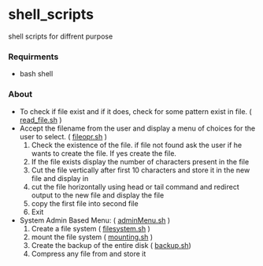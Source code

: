 # shell_scripts
shell scripts for diffrent purpose

### Requirments
* bash shell 

### About
* To check if file exist and if it does, check for some pattern exist in file.
( [read_file.sh](./read_file.sh) )
* Accept the filename from the user and display a menu of choices for the user to select. ( [fileopr.sh](./fileopr.sh) )
    1. Check the existence of the file. if file not found ask the user if he wants to create the file. If yes create the file.                                                 
    2. If the file exists display the number of characters present in the file
    3. Cut the file vertically after first 10 characters and store it in the new file and display in                                                  
    4. cut the file horizontally using head or tail command and redirect output to the new file and display the file                                      
    5. copy the first file into second file                                                       
    6. Exit
* System Admin Based Menu:   ( [adminMenu.sh](./adminMenu.sh) )             
  1. Create a file system       ( [filesystem.sh](./filesystem.sh)   )            
  2. mount the file system         (  [mounting.sh](./mounting.sh)      )    
  3. Create the backup of the entire disk    ( [backup.sh](./backup.sh))
  4. Compress any file from and store it       
